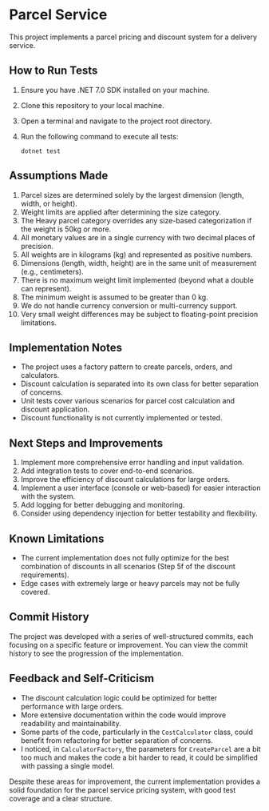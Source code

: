 # Parcel Service

This project implements a parcel pricing and discount system for a delivery service.

## How to Run Tests

1. Ensure you have .NET 7.0 SDK installed on your machine.
2. Clone this repository to your local machine.
3. Open a terminal and navigate to the project root directory.
4. Run the following command to execute all tests:

   ```
   dotnet test
   ```

## Assumptions Made

1. Parcel sizes are determined solely by the largest dimension (length, width, or height).
2. Weight limits are applied after determining the size category.
3. The Heavy parcel category overrides any size-based categorization if the weight is 50kg or more.
4. All monetary values are in a single currency with two decimal places of precision.
5. All weights are in kilograms (kg) and represented as positive numbers.
6. Dimensions (length, width, height) are in the same unit of measurement (e.g., centimeters).
7. There is no maximum weight limit implemented (beyond what a double can represent).
8. The minimum weight is assumed to be greater than 0 kg.
9. We do not handle currency conversion or multi-currency support.
10. Very small weight differences may be subject to floating-point precision limitations.

## Implementation Notes

- The project uses a factory pattern to create parcels, orders, and calculators.
- Discount calculation is separated into its own class for better separation of concerns.
- Unit tests cover various scenarios for parcel cost calculation and discount application.
- Discount functionality is not currently implemented or tested.

## Next Steps and Improvements

1. Implement more comprehensive error handling and input validation.
2. Add integration tests to cover end-to-end scenarios.
3. Improve the efficiency of discount calculations for large orders.
4. Implement a user interface (console or web-based) for easier interaction with the system.
5. Add logging for better debugging and monitoring.
6. Consider using dependency injection for better testability and flexibility.

## Known Limitations

- The current implementation does not fully optimize for the best combination of discounts in all scenarios (Step 5f of the discount requirements).
- Edge cases with extremely large or heavy parcels may not be fully covered.

## Commit History

The project was developed with a series of well-structured commits, each focusing on a specific feature or improvement. You can view the commit history to see the progression of the implementation.

## Feedback and Self-Criticism

- The discount calculation logic could be optimized for better performance with large orders.
- More extensive documentation within the code would improve readability and maintainability.
- Some parts of the code, particularly in the `CostCalculator`
  class, could benefit from refactoring for better separation of concerns.
- I noticed, in `CalculatorFactory`, the parameters for `CreateParcel` are a bit too much and makes the code a bit harder to read, it could be simplified with passing a single model.

Despite these areas for improvement, the current implementation provides a solid foundation for the parcel service pricing system, with good test coverage and a clear structure.
